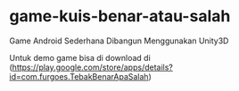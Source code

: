 # game-kuis-benar-atau-salah
Game Android Sederhana Dibangun Menggunakan Unity3D

Untuk demo game bisa di download di (https://play.google.com/store/apps/details?id=com.furgoes.TebakBenarApaSalah)
